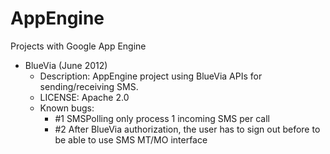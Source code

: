 AppEngine
=========

Projects with Google App Engine
  - BlueVia (June 2012)
    - Description: AppEngine project using BlueVia APIs for sending/receiving SMS.
    - LICENSE: Apache 2.0
    - Known bugs:
      - #1 SMSPolling only process 1 incoming SMS per call
      - #2 After BlueVia authorization, the user has to sign out before to be able to use SMS MT/MO interface